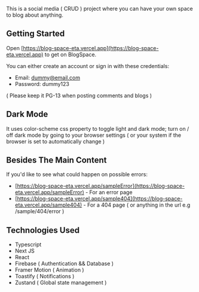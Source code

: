 This is a social media ( CRUD ) project where you can have your own space to blog about anything.

## Getting Started

Open [https://blog-space-eta.vercel.app](https://blog-space-eta.vercel.app) to get on BlogSpace.

You can either create an account or sign in with these credentials: 

- Email:        dummy@email.com
- Password:     dummy123

( Please keep it PG-13 when posting comments and blogs )

## Dark Mode

It uses color-scheme css property to toggle light and dark mode; turn on / off dark mode by going to your browser settings ( or your system if the browser is set to automatically change )

## Besides The Main Content

If you'd like to see what could happen on possible errors:

- [https://blog-space-eta.vercel.app/sampleError](https://blog-space-eta.vercel.app/sampleError) - For an error page
- [https://blog-space-eta.vercel.app/sample404](https://blog-space-eta.vercel.app/sample404) - For a 404 page ( or anything in the url e.g /sample/404/error )


## Technologies Used

- Typescript        
- Next JS           
- React             
- Firebase          ( Authentication && Database )
- Framer Motion     ( Animation )
- Toastify          ( Notifications )
- Zustand           ( Global state management )
